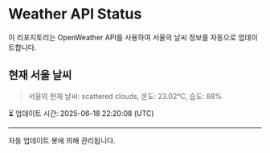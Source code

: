 
# Weather API Status

이 리포지토리는 OpenWeather API를 사용하여 서울의 날씨 정보를 자동으로 업데이트합니다.

## 현재 서울 날씨
> 서울의 현재 날씨: scattered clouds, 온도: 23.02°C, 습도: 88%

⏳ 업데이트 시간: 2025-06-18 22:20:08 (UTC)

---
자동 업데이트 봇에 의해 관리됩니다.
